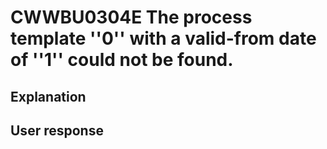 # CWWBU0304E The process template ''0'' with a valid-from date of ''1'' could not be found.

## Explanation

## User response